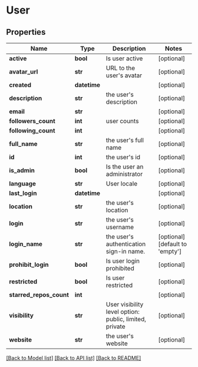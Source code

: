 # User

## Properties
Name | Type | Description | Notes
------------ | ------------- | ------------- | -------------
**active** | **bool** | Is user active | [optional] 
**avatar_url** | **str** | URL to the user&#x27;s avatar | [optional] 
**created** | **datetime** |  | [optional] 
**description** | **str** | the user&#x27;s description | [optional] 
**email** | **str** |  | [optional] 
**followers_count** | **int** | user counts | [optional] 
**following_count** | **int** |  | [optional] 
**full_name** | **str** | the user&#x27;s full name | [optional] 
**id** | **int** | the user&#x27;s id | [optional] 
**is_admin** | **bool** | Is the user an administrator | [optional] 
**language** | **str** | User locale | [optional] 
**last_login** | **datetime** |  | [optional] 
**location** | **str** | the user&#x27;s location | [optional] 
**login** | **str** | the user&#x27;s username | [optional] 
**login_name** | **str** | the user&#x27;s authentication sign-in name. | [optional] [default to 'empty']
**prohibit_login** | **bool** | Is user login prohibited | [optional] 
**restricted** | **bool** | Is user restricted | [optional] 
**starred_repos_count** | **int** |  | [optional] 
**visibility** | **str** | User visibility level option: public, limited, private | [optional] 
**website** | **str** | the user&#x27;s website | [optional] 

[[Back to Model list]](../README.md#documentation-for-models) [[Back to API list]](../README.md#documentation-for-api-endpoints) [[Back to README]](../README.md)

